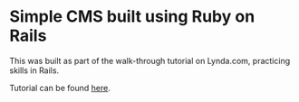 # Simple CMS built using Ruby on Rails
This was built as part of the walk-through tutorial on Lynda.com, practicing skills in Rails.

Tutorial can be found [here](https://www.lynda.com/Ruby-Rails-tutorials/Welcome/500551/540379-4.html).
